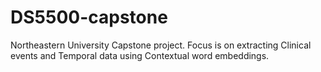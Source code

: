 # DS5500-capstone
Northeastern University Capstone project. Focus is on extracting Clinical events and Temporal data using Contextual word embeddings.
